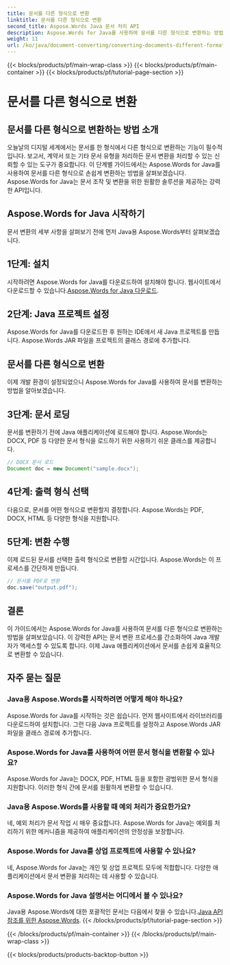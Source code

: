 ```yaml
---
title: 문서를 다른 형식으로 변환
linktitle: 문서를 다른 형식으로 변환
second_title: Aspose.Words Java 문서 처리 API
description: Aspose.Words for Java를 사용하여 문서를 다른 형식으로 변환하는 방법을 알아보세요. 효율적인 문서 변환을 위한 단계별 가이드.
weight: 11
url: /ko/java/document-converting/converting-documents-different-formats/
---
```


{{< blocks/products/pf/main-wrap-class >}}
{{< blocks/products/pf/main-container >}}
{{< blocks/products/pf/tutorial-page-section >}}

# 문서를 다른 형식으로 변환


## 문서를 다른 형식으로 변환하는 방법 소개

오늘날의 디지털 세계에서는 문서를 한 형식에서 다른 형식으로 변환하는 기능이 필수적입니다. 보고서, 계약서 또는 기타 문서 유형을 처리하든 문서 변환을 처리할 수 있는 신뢰할 수 있는 도구가 중요합니다. 이 단계별 가이드에서는 Aspose.Words for Java를 사용하여 문서를 다른 형식으로 손쉽게 변환하는 방법을 살펴보겠습니다. Aspose.Words for Java는 문서 조작 및 변환을 위한 원활한 솔루션을 제공하는 강력한 API입니다.

## Aspose.Words for Java 시작하기

문서 변환의 세부 사항을 살펴보기 전에 먼저 Java용 Aspose.Words부터 살펴보겠습니다.

## 1단계: 설치

 시작하려면 Aspose.Words for Java를 다운로드하여 설치해야 합니다. 웹사이트에서 다운로드할 수 있습니다.[Aspose.Words for Java 다운로드](https://releases.aspose.com/words/java/).

## 2단계: Java 프로젝트 설정

Aspose.Words for Java를 다운로드한 후 원하는 IDE에서 새 Java 프로젝트를 만듭니다. Aspose.Words JAR 파일을 프로젝트의 클래스 경로에 추가합니다.

## 문서를 다른 형식으로 변환

이제 개발 환경이 설정되었으니 Aspose.Words for Java를 사용하여 문서를 변환하는 방법을 알아보겠습니다.

## 3단계: 문서 로딩

문서를 변환하기 전에 Java 애플리케이션에 로드해야 합니다. Aspose.Words는 DOCX, PDF 등 다양한 문서 형식을 로드하기 위한 사용하기 쉬운 클래스를 제공합니다.

```java
// DOCX 문서 로드
Document doc = new Document("sample.docx");
```

## 4단계: 출력 형식 선택

다음으로, 문서를 어떤 형식으로 변환할지 결정합니다. Aspose.Words는 PDF, DOCX, HTML 등 다양한 형식을 지원합니다.

## 5단계: 변환 수행

이제 로드된 문서를 선택한 출력 형식으로 변환할 시간입니다. Aspose.Words는 이 프로세스를 간단하게 만듭니다.

```java
// 문서를 PDF로 변환
doc.save("output.pdf");
```

## 결론

이 가이드에서는 Aspose.Words for Java를 사용하여 문서를 다른 형식으로 변환하는 방법을 살펴보았습니다. 이 강력한 API는 문서 변환 프로세스를 간소화하여 Java 개발자가 액세스할 수 있도록 합니다. 이제 Java 애플리케이션에서 문서를 손쉽게 효율적으로 변환할 수 있습니다.

## 자주 묻는 질문

### Java용 Aspose.Words를 시작하려면 어떻게 해야 하나요?

Aspose.Words for Java를 시작하는 것은 쉽습니다. 먼저 웹사이트에서 라이브러리를 다운로드하여 설치합니다. 그런 다음 Java 프로젝트를 설정하고 Aspose.Words JAR 파일을 클래스 경로에 추가합니다.

### Aspose.Words for Java를 사용하여 어떤 문서 형식을 변환할 수 있나요?

Aspose.Words for Java는 DOCX, PDF, HTML 등을 포함한 광범위한 문서 형식을 지원합니다. 이러한 형식 간에 문서를 원활하게 변환할 수 있습니다.

### Java용 Aspose.Words를 사용할 때 예외 처리가 중요한가요?

네, 예외 처리가 문서 작업 시 매우 중요합니다. Aspose.Words for Java는 예외를 처리하기 위한 메커니즘을 제공하여 애플리케이션의 안정성을 보장합니다.

### Aspose.Words for Java를 상업 프로젝트에 사용할 수 있나요?

네, Aspose.Words for Java는 개인 및 상업 프로젝트 모두에 적합합니다. 다양한 애플리케이션에서 문서 변환을 처리하는 데 사용할 수 있습니다.

### Aspose.Words for Java 설명서는 어디에서 볼 수 있나요?

 Java용 Aspose.Words에 대한 포괄적인 문서는 다음에서 찾을 수 있습니다.[Java API 참조를 위한 Aspose.Words](https://reference.aspose.com/words/java/).
{{< /blocks/products/pf/tutorial-page-section >}}

{{< /blocks/products/pf/main-container >}}
{{< /blocks/products/pf/main-wrap-class >}}

{{< blocks/products/products-backtop-button >}}
